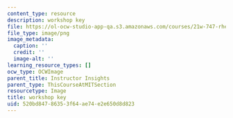 ```yaml
---
content_type: resource
description: workshop key
file: https://ol-ocw-studio-app-qa.s3.amazonaws.com/courses/21w-747-rhetoric-spring-2015/520bd84786353f64ae74e2e650d8d823_edu_b-work-key.png
file_type: image/png
image_metadata:
  caption: ''
  credit: ''
  image-alt: ''
learning_resource_types: []
ocw_type: OCWImage
parent_title: Instructor Insights
parent_type: ThisCourseAtMITSection
resourcetype: Image
title: workshop key
uid: 520bd847-8635-3f64-ae74-e2e650d8d823
---
```

